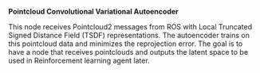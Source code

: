**Pointcloud Convolutional Variational Autoencoder**

This node receives Pointcloud2 messages from ROS with Local Truncated Signed Distance Field (TSDF) representations. The autoencoder trains on this pointcloud data and minimizes the reprojection error. The goal is to have a node that receives pointclouds and outputs the latent space to be used in Reinforcement learning agent later. 
